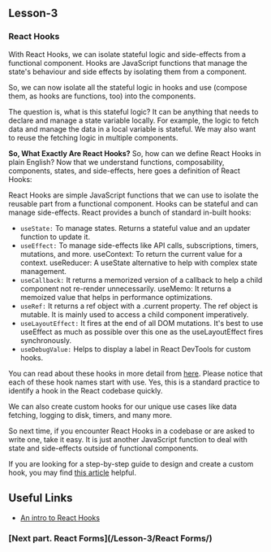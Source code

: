 ## Lesson-3
### React Hooks 

With React Hooks, we can isolate stateful logic and side-effects from a functional component. Hooks are JavaScript functions that manage the state's behaviour and side effects by isolating them from a component.

So, we can now isolate all the stateful logic in hooks and use (compose them, as hooks are functions, too) into the components.

The question is, what is this stateful logic? It can be anything that needs to declare and manage a state variable locally.
For example, the logic to fetch data and manage the data in a local variable is stateful. We may also want to reuse the fetching logic in multiple components.

**So, What Exactly Are React Hooks?**
So, how can we define React Hooks in plain English? Now that we understand functions, composability, components, states, and side-effects, here goes a definition of React Hooks:

React Hooks are simple JavaScript functions that we can use to isolate the reusable part from a functional component. Hooks can be stateful and can manage side-effects.
React provides a bunch of standard in-built hooks:

* ```useState:``` To manage states. Returns a stateful value and an updater function to update it.
* ```useEffect:``` To manage side-effects like API calls, subscriptions, timers, mutations, and more.
useContext: To return the current value for a context.
useReducer: A useState alternative to help with complex state management.
* ```useCallback:``` It returns a memorized version of a callback to help a child component not re-render unnecessarily.
useMemo: It returns a memoized value that helps in performance optimizations.
* ```useRef:``` It returns a ref object with a .current property. The ref object is mutable. It is mainly used to access a child component imperatively.
* ```useLayoutEffect:``` It fires at the end of all DOM mutations. It's best to use useEffect as much as possible over this one as the useLayoutEffect fires synchronously.
* ```useDebugValue:``` Helps to display a label in React DevTools for custom hooks.

You can read about these hooks in more detail from [here](https://legacy.reactjs.org/docs/hooks-reference.html). Please notice that each of these hook names start with use. Yes, this is a standard practice to identify a hook in the React codebase quickly.

We can also create custom hooks for our unique use cases like data fetching, logging to disk, timers, and many more.

So next time, if you encounter React Hooks in a codebase or are asked to write one, take it easy. It is just another JavaScript function to deal with state and side-effects outside of functional components.

If you are looking for a step-by-step guide to design and create a custom hook, you may find [this article](https://blog.greenroots.info/how-to-create-a-countdown-timer-using-react-hooks) helpful.

## Useful Links
* [An intro to React Hooks](https://www.youtube.com/watch?v=CvNvRaS3u60&ab_channel=tapaScriptbyTapasAdhikary)

### [Next part. React Forms](/Lesson-3/React Forms/)